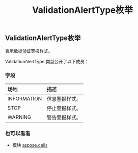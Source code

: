 ﻿---
title: ValidationAlertType枚举
second_title: Aspose.Cells for Python via .NET API 参考资料
description:
type: docs
weight: 2630
url: /zh/python-net/aspose.cells/validationalerttype/
is_root: false
---
##  ValidationAlertType枚举
表示数据验证警报样式。



ValidationAlertType 类型公开了以下成员：

### 字段
|场地|描述|
| :- | :- |
| INFORMATION |信息警报样式。|
| STOP |停止警报样式。|
| WARNING |警告警报样式。|



### 也可以看看
* 模块 [aspose.cells](..)
